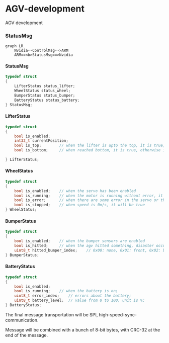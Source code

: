 # AGV-development
AGV development
### StatusMsg

```mermaid
graph LR
	Nvidia--ControlMsg-->ARM
	ARM==<b>StatusMsg==>Nvidia
```



#### StatusMsg

```c
typedef struct
{
    LifterStatus status_lifter;
    WheelStatus status_wheel;
    BumperStatus status_bumper;
    BatteryStatus status_battery;
} StatusMsg;
```



#### LifterStatus

```c
typedef struct
{
    bool is_enabled;
    int32_t currentPosition;
    bool is_top;		// when the lifter is upto the top, it is true, otherwise it's false
    bool is_bottom;		// when reached bottom, it is true, otherwise it's false
    
} LifterStatus;
```



#### WheelStatus

```c
typedef struct
{
    bool is_enabled;	// when the servo has been enabled
    bool is_running;	// when the motor is running without error, it will be true
    bool is_error;		// when there are some error in the servo or the motor, it will be true
    bool is_stopped;	// when speed is 0m/s, it will be true
} WheelStatus;
```



#### BumperStatus

```c
typedef struct
{
    bool is_enabled;	// when the bumper sensors are enabled
    bool is_hitted;		// when the agv hitted something, disaster occurs
    uint8_t hitted_bumper_index;	// 0x00: none, 0x01: front, 0x02: back, 0x04: left, 0x08: right
} BumperStatus;
```



#### BatteryStatus

```c
typedef struct
{
    bool is_enabled;
    bool is_running;	// when the battery is on;
    uint8_t error_index;	// errors about the battery;
    uint8_t battery_level;	// value from 0 to 100, unit is %;
} BatteryStatus;
```







The final message transportation will be SPI, high-speed-sync-communication.

Message will be combined with a bunch of 8-bit bytes, with CRC-32 at the end of the message.
